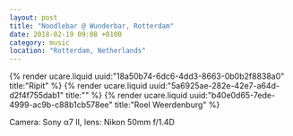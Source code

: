 ```yaml
---
layout: post
title: "Noodlebar @ Wunderbar, Rotterdam"
date: 2018-02-19 09:08 +0100
category: music
location: "Rotterdam, Netherlands"
---
```


{% render ucare.liquid uuid:"18a50b74-6dc6-4dd3-8663-0b0b2f8838a0" title:"Ripit" %}
{% render ucare.liquid uuid:"5a6925ae-282e-42e7-a64d-d2f4f755dab1" title:"" %}
{% render ucare.liquid uuid:"b40e0d65-7ede-4999-ac9b-c88b1cb578ee" title:"Roel Weerdenburg" %}

Camera: Sony α7 II, lens: Nikon 50mm f/1.4D